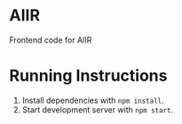 # AIIR
Frontend code for AIIR

# Running Instructions

1. Install dependencies with `npm install`.
2. Start development server with  `npm start`.
